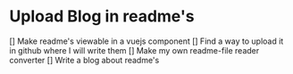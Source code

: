 # Upload Blog in readme's

[] Make readme's viewable in a vuejs component
[] Find a way to upload it in github where I will write them
[] Make my own readme-file reader converter
[] Write a blog about readme's
